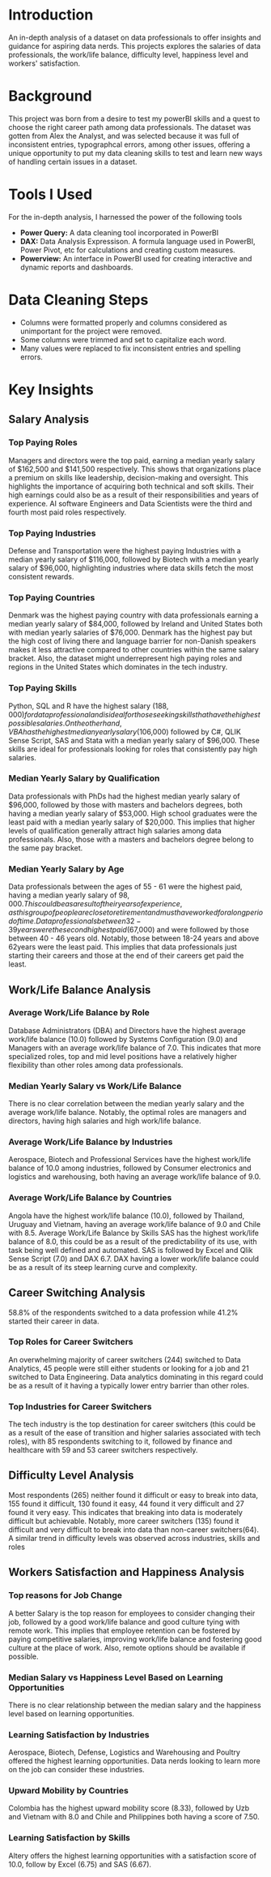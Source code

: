 # Introduction
An in-depth analysis of a dataset on data professionals to offer insights and guidance for aspiring data nerds. This projects explores the salaries of data professionals, the work/life balance, difficulty level, happiness level and workers' satisfaction.
# Background
This project was born from a desire to test my powerBI skills and a quest to choose the right career path among data professionals. The dataset was gotten from Alex the Analyst, and was selected because it was full of inconsistent entries, typographcal errors, among other issues, offering a unique opportunity to put my data cleaning skills to test and learn new ways of handling certain issues in a dataset.
# Tools I Used
For the in-depth analysis, I harnessed the power of the following tools
- **Power Query:** A data cleaning tool incorporated in PowerBI
- **DAX:** Data Analysis Expressison. A formula language used in PowerBI, Power Pivot, etc for calculations and creating custom measures.
- **Powerview:** An interface in PowerBI used for creating interactive and dynamic reports and dashboards.
# Data Cleaning Steps
- Columns were formatted properly and columns considered as unimportant for the project were removed.
- Some columns were trimmed and set to capitalize each word.
- Many values were replaced to fix inconsistent entries and spelling errors.
# Key Insights
## Salary Analysis
### Top Paying Roles
Managers and directors were the top paid, earning a median yearly salary of $162,500 and $141,500 respectively. This shows that organizations place a premium on skills like leadership, decision-making and oversight. This highlights the importance of acquiring both technical and soft skills. Their high earnings could also be as a result of their responsibilities and years of experience. AI software Engineers and Data Scientists were the third and fourth most paid roles respectively.
### Top Paying Industries
Defense and Transportation were the highest paying Industries with a median yearly salary of $116,000, followed by Biotech with a median yearly salary of $96,000, highlighting industries where data skills fetch the most consistent rewards.
### Top Paying Countries
Denmark was the highest paying country with data professionals earning a median yearly salary of $84,000, followed by Ireland and United States both with median yearly salaries of $76,000. Denmark has the highest pay but the high cost of living there and language barrier for non-Danish speakers makes it less attractive compared to other countries within the same salary bracket. Also, the dataset might underrepresent high paying roles and regions in the United States which dominates in the tech industry.
### Top Paying Skills
Python,  SQL and R have the highest salary ($188,000) for data professional and is ideal for those seeking skills that have the highest possible salaries.  On the other hand, VBA has the highest median yearly salary ($106,000) followed by C#, QLIK Sense Script, SAS and Stata with a median yearly salary of $96,000. These skills are ideal for professionals looking for roles that consistently pay high salaries.
### Median Yearly Salary by Qualification
Data professionals with PhDs had the highest median yearly salary of $96,000, followed by those with masters and bachelors degrees, both having a median yearly salary of $53,000. High school graduates were the least paid with a median yearly salary of $20,000. This implies that higher levels of qualification generally attract high salaries among data professionals. Also, those with a masters and bachelors degree belong to the same pay bracket.
### Median Yearly Salary by Age
Data professionals between the ages of 55 - 61 were the highest paid, having a median yearly salary of $98,000. This could be as a result of their years of experience,  as this group of people are close to retirement and must have worked for a long period of time. Data professionals between 32 - 39 years were the second highest paid ($67,000) and were followed by those between 40 - 46 years old. Notably,  those between 18-24 years and above 62years were the least paid. This implies that data professionals just starting their careers and those at the end of their careers get paid the least.
## Work/Life Balance Analysis
### Average Work/Life Balance by Role
Database Administrators (DBA) and Directors have the highest average work/life balance (10.0)  followed by Systems Configuration (9.0) and Managers with an average work/life balance of 7.0. This indicates that more specialized roles, top and mid level positions have a relatively higher flexibility than other roles among data professionals.
### Median Yearly Salary vs Work/Life Balance
There is no clear correlation between the median yearly salary and the average work/life balance. Notably, the optimal roles are managers and directors,  having high salaries and high work/life balance.
### Average Work/Life Balance by Industries
Aerospace, Biotech and Professional Services have the highest work/life balance of 10.0 among industries,  followed by Consumer electronics and logistics and warehousing, both having an average work/life balance of 9.0.
### Average Work/Life Balance by Countries
Angola have the highest work/life balance (10.0), followed by Thailand, Uruguay and Vietnam, having an average work/life balance of 9.0 and Chile with 8.5.
Average Work/Life Balance by Skills
SAS has the highest work/life balance of 8.0, this could be as a result of the predictability of its use, with task being well defined and automated. SAS is followed by Excel and Qlik Sense Script (7.0) and DAX 6.7. DAX having a lower work/life balance could be as a result of its steep learning curve and complexity.
## Career Switching Analysis
58.8% of the respondents switched to a data profession while 41.2% started their career in data.
### Top Roles for Career Switchers
An overwhelming majority of career switchers (244) switched to Data Analytics, 45 people were still either students or looking for a job and 21 switched to Data Engineering. Data analytics dominating in this regard could be as a result of it having a typically lower entry barrier than other roles.
### Top Industries for Career Switchers
The tech industry is the top destination for career switchers (this could be as a result of the ease of transition and higher salaries associated with tech roles), with 85 respondents switching to it, followed by finance and healthcare with 59 and 53 career switchers respectively.
## Difficulty Level Analysis
Most respondents (265) neither found it difficult or easy to break into data, 155 found it difficult,  130 found it easy, 44 found it very difficult and 27 found it very easy. This indicates that breaking into data is moderately difficult but achievable. Notably,  more career switchers (135) found it difficult and very difficult to break into data than non-career switchers(64).
A similar trend in difficulty levels was observed across industries, skills and roles
## Workers Satisfaction and Happiness Analysis
### Top reasons for Job Change
A better Salary is the top reason for employees to consider changing their job, followed by a good work/life balance and good culture tying with remote work. This implies that employee retention can be fostered by paying competitive salaries, improving work/life balance and fostering good culture at the place of work. Also, remote options should be available if possible.
### Median Salary vs Happiness Level Based on Learning Opportunities
There is no clear relationship between the median salary and the happiness level based on learning opportunities.
### Learning Satisfaction by Industries
Aerospace, Biotech, Defense, Logistics and Warehousing and Poultry offered the highest learning opportunities. Data nerds looking to learn more on the job can consider these industries.
### Upward Mobility by Countries
Colombia has the highest upward mobility score (8.33), followed by Uzb and Vietnam with 8.0 and Chile and Philippines both having a score of 7.50.
### Learning Satisfaction by Skills
Altery offers the highest learning opportunities with a satisfaction score of 10.0, follow by Excel (6.75) and SAS (6.67).

